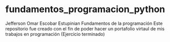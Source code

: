 # fundamentos_programacion_python
Jefferson Omar Escobar Estupinian 
Fundamentos de la programación
Este repositorio fue creado con el fin de poder hacer un portafolio virtaul de mis trabajos en programación
(Ejercicio terminado)
